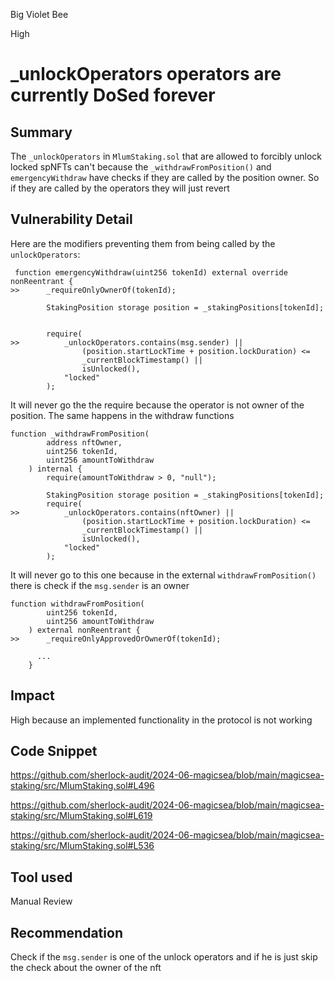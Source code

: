 Big Violet Bee

High

# _unlockOperators operators are currently DoSed forever

## Summary
The `_unlockOperators` in `MlumStaking.sol` that are allowed to forcibly unlock locked spNFTs can't because the `_withdrawFromPosition()` and `emergencyWithdraw` have checks if they are called by the position owner. So if they are called by the operators they will just revert

## Vulnerability Detail
Here are the modifiers preventing them from being called by the `unlockOperators`:

```solidity
 function emergencyWithdraw(uint256 tokenId) external override nonReentrant {
>>      _requireOnlyOwnerOf(tokenId);

        StakingPosition storage position = _stakingPositions[tokenId];

        
        require(
>>          _unlockOperators.contains(msg.sender) ||
                (position.startLockTime + position.lockDuration) <=
                _currentBlockTimestamp() ||
                isUnlocked(),
            "locked"
        );
```     
It will never go the the require because the operator is not owner of the position. The same happens in the withdraw functions
```solidity
function _withdrawFromPosition(
        address nftOwner,
        uint256 tokenId,
        uint256 amountToWithdraw
    ) internal {
        require(amountToWithdraw > 0, "null");

        StakingPosition storage position = _stakingPositions[tokenId];
        require(
>>          _unlockOperators.contains(nftOwner) ||
                (position.startLockTime + position.lockDuration) <=
                _currentBlockTimestamp() ||
                isUnlocked(),
            "locked"
        );
```
It will never go to this one because in the external `withdrawFromPosition()` there is check if the `msg.sender` is an owner

```solidity
function withdrawFromPosition(
        uint256 tokenId,
        uint256 amountToWithdraw
    ) external nonReentrant {
>>      _requireOnlyApprovedOrOwnerOf(tokenId);

      ...
    }
```

## Impact
High because an implemented functionality in the protocol is not working

## Code Snippet
https://github.com/sherlock-audit/2024-06-magicsea/blob/main/magicsea-staking/src/MlumStaking.sol#L496

https://github.com/sherlock-audit/2024-06-magicsea/blob/main/magicsea-staking/src/MlumStaking.sol#L619

https://github.com/sherlock-audit/2024-06-magicsea/blob/main/magicsea-staking/src/MlumStaking.sol#L536

## Tool used

Manual Review

## Recommendation

Check if the `msg.sender` is one of the unlock operators and if he is just skip the check about the owner of the nft